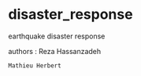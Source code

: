 disaster_response
=================

earthquake disaster response


authors :
	Reza Hassanzadeh
	
	Mathieu Herbert
